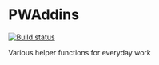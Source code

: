 # PWAddins

[![Build status](https://ci.appveyor.com/api/projects/status/y7ahg01sji26f7l7/branch/master?svg=true)](https://ci.appveyor.com/project/peetrike/pwaddins/branch/master)

Various helper functions for everyday work
